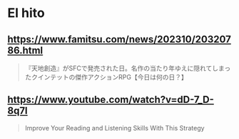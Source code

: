 # El hito

## https://www.famitsu.com/news/202310/20320786.html

> 『天地創造』がSFCで発売された日。名作の当たり年ゆえに隠れてしまったクインテットの傑作アクションRPG【今日は何の日？】

## https://www.youtube.com/watch?v=dD-7_D-8q7I

> Improve Your Reading and Listening Skills With This Strategy 
